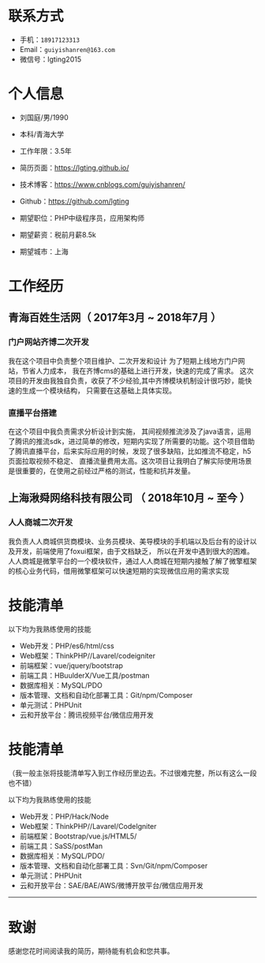 
# 联系方式

- 手机：`18917123313`
- Email：`guiyishanren@163.com`
- 微信号：lgting2015


# 个人信息

 - 刘国庭/男/1990 
 - 本科/青海大学 
 - 工作年限：3.5年
 - 简历页面：https://lgting.github.io/
 - 技术博客：https://www.cnblogs.com/guiyishanren/
 - Github：https://github.com/lgting

 - 期望职位：PHP中级程序员，应用架构师
 - 期望薪资：税前月薪8.5k
 - 期望城市：上海


# 工作经历

## 青海百姓生活网（ 2017年3月 ~ 2018年7月 ）

### 门户网站齐博二次开发 
我在这个项目中负责整个项目维护、二次开发和设计
为了短期上线地方门户网站，节省人力成本， 我在齐博cms的基础上进行开发，快速的完成了需求。 这次项目的开发由我独自负责，收获了不少经验,其中齐博模块机制设计很巧妙，能快速的生成一个模块结构， 只需要在这基础上具体实现。


### 直播平台搭建 
在这个项目中我负责需求分析设计到实施， 其间视频推流涉及了java语言，运用了腾讯的推流sdk，进过简单的修改，短期内实现了所需要的功能。这个项目借助了腾讯直播平台，后来实际应用的时候，发现了很多缺陷，比如推流不稳定，h5页面拉取视频不稳定、 直播流量费用太高。这次项目让我明白了解实际使用场景是很重要的，在使用之前经过严格的测试，性能和抗并发量。


## 上海湫舜网络科技有限公司 （ 2018年10月 ~ 至今 ）

### 人人商城二次开发
我负责人人商城供货商模块、业务员模块、美导模块的手机端以及后台有的设计以及开发，前端使用了foxui框架，由于文档缺乏， 所以在开发中遇到很大的困难。人人商城是微擎平台的一个模块软件，通过人人商城在短期内接触了解了微擎框架的核心业务代码，借用微擎框架可以快速短期的实现微信应用的需求实现
  
  
# 技能清单
以下均为我熟练使用的技能

- Web开发：PHP/es6/html/css
- Web框架：ThinkPHP//Lavarel/codeigniter
- 前端框架：vue/jquery/bootstrap
- 前端工具：HBuulderX/Vue工具/postman
- 数据库相关：MySQL/PDO
- 版本管理、文档和自动化部署工具：Git/npm/Composer
- 单元测试：PHPUnit
- 云和开放平台：腾讯视频平台/微信应用开发
      
# 技能清单
（我一般主张将技能清单写入到工作经历里边去。不过很难完整，所以有这么一段也不错）

以下均为我熟练使用的技能

- Web开发：PHP/Hack/Node
- Web框架：ThinkPHP//Lavarel/CodeIgniter
- 前端框架：Bootstrap/vue.js/HTML5/
- 前端工具：SaSS/postMan
- 数据库相关：MySQL/PDO/
- 版本管理、文档和自动化部署工具：Svn/Git/npm/Composer
- 单元测试：PHPUnit
- 云和开放平台：SAE/BAE/AWS/微博开放平台/微信应用开发
      
---      
# 致谢
感谢您花时间阅读我的简历，期待能有机会和您共事。
      